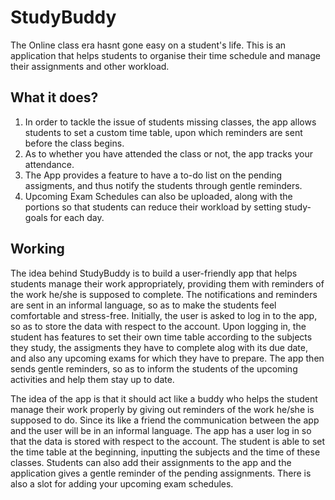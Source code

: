 # StudyBuddy

The Online class era hasnt gone easy on a student's life. This is an application that helps students to organise their time schedule and manage their assignments and other workload.

<h2>What it does?</h2>
  <ol>
    <li>In order to tackle the issue of students missing classes, the app allows students to set a custom time table, upon which reminders are sent before the class begins.</li>
    <li> As to whether you have attended the class or not, the app tracks your attendance.</li>
    <li> The App provides a feature to have a to-do list on the pending assigments, and thus notify the students through gentle reminders.</li>
    <li>Upcoming Exam Schedules can also be uploaded, along with the portions so that students can reduce their workload by setting study-goals for each day.</li>
  </ol>

<h2> Working </h2>

The idea behind StudyBuddy is to build a user-friendly app that helps students manage their work appropriately, providing them with reminders of the work he/she is supposed to complete. The notifications and reminders are sent in an informal language, so as to make the students feel comfortable and stress-free. Initially, the user is asked to log in to the app, so as to store the data with respect to the account. Upon logging in, the student has features to set their own time table according to the subjects they study, the assigments they have to complete alog with its due date, and also any upcoming exams for which they have to prepare. The app then sends gentle reminders, so as to inform the students of the upcoming activities and help them stay up to date. 

The idea of the app is that it should act like a buddy who helps the student manage their work properly by giving out reminders of the work he/she is supposed to do. Since its like a friend the communication between the app and the user will be in an informal language. The app has a user log in so that the data is stored with respect to the account. The student is able to set the time table at the beginning, inputting the subjects and the time of these classes. Students can also add their assignments to the app and the application gives a gentle reminder of the pending assignments. There is also a slot for adding your upcoming exam schedules.
